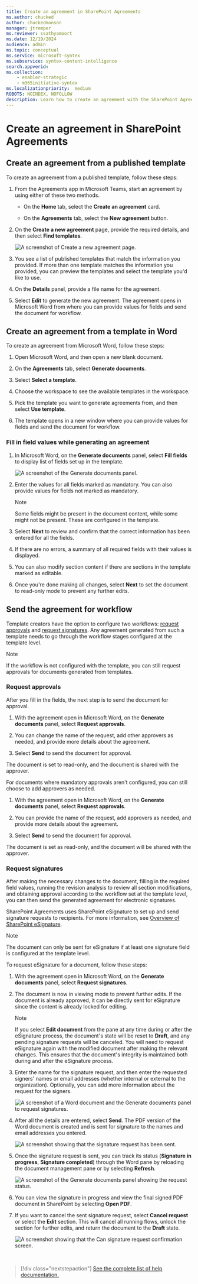 ```yaml
---
title: Create an agreement in SharePoint Agreements
ms.author: chucked
author: chuckedmonson
manager: jtremper
ms.reviewer: ssathyamoort
ms.date: 12/19/2024
audience: admin
ms.topic: conceptual
ms.service: microsoft-syntex
ms.subservice: syntex-content-intelligence
search.appverid: 
ms.collection: 
    - enabler-strategic
    - m365initiative-syntex
ms.localizationpriority:  medium
ROBOTS: NOINDEX, NOFOLLOW
description: Learn how to create an agreement with the SharePoint Agreements solution.
---
```


# Create an agreement in SharePoint Agreements

## Create an agreement from a published template

To create an agreement from a published template, follow these steps:

1. From the Agreements app in Microsoft Teams, start an agreement by using either of these two methods.

   - On the **Home** tab, select the **Create an agreement** card.

   - On the **Agreements** tab, select the **New agreement** button.

2. On the **Create a new agreement** page, provide the required details, and then select **Find templates**.

   ![A screenshot of Create a new agreement page.](../../media/content-understanding/agreements-create-agreement.png)

3. You see a list of published templates that match the information you provided. If more than one template matches the information you provided, you can preview the templates and select the template you'd like to use.

4. On the **Details** panel, provide a file name for the agreement.

5. Select **Edit** to generate the new agreement. The agreement opens in Microsoft Word from where you can provide values for fields and send the document for workflow.

## Create an agreement from a template in Word

To create an agreement from Microsoft Word, follow these steps:

1. Open Microsoft Word, and then open a new blank document.

2. On the **Agreements** tab, select **Generate documents**.

3. Select **Select a template**.

4. Choose the workspace to see the available templates in the workspace.

5. Pick the template you want to generate agreements from, and then select **Use template**.

6. The template opens in a new window where you can provide values for fields and send the document for workflow.

### Fill in field values while generating an agreement

1. In Microsoft Word, on the **Generate documents** panel, select **Fill fields** to display list of fields set up in the template.

   ![A screenshot of the Generate documents panel.](../../media/content-understanding/agreements-generate-documents.png)

2. Enter the values for all fields marked as mandatory. You can also provide values for fields not marked as mandatory.

   > [!NOTE]
   > Some fields might be present in the document content, while some might not be present. These are configured in the template.

3. Select **Next** to review and confirm that the correct information has been entered for all the fields.

4. If there are no errors, a summary of all required fields with their values is displayed.

5. You can also modify section content if there are sections in the template marked as editable.

6. Once you're done making all changes, select **Next** to set the document to read-only mode to prevent any further edits.

## Send the agreement for workflow

Template creators have the option to configure two workflows: [request approvals](#request-approvals) and [request signatures](#request-signatures). Any agreement generated from such a template needs to go through the workflow stages configured at the template level.

> [!NOTE]
> If the workflow is not configured with the template, you can still request approvals for documents generated from templates.

### Request approvals

After you fill in the fields, the next step is to send the document for approval.

1. With the agreement open in Microsoft Word, on the **Generate documents** panel, select **Request approvals**.

2. You can change the name of the request, add other approvers as needed, and provide more details about the agreement.

3. Select **Send** to send the document for approval.

The document is set to read-only, and the document is shared with the approver.

For documents where mandatory approvals aren't configured, you can still choose to add approvers as needed.

1. With the agreement open in Microsoft Word, on the **Generate documents** panel, select **Request approvals**.

2. You can provide the name of the request, add approvers as needed, and provide more details about the agreement.

3. Select **Send** to send the document for approval.

The document is set as read-only, and the document will be shared with the approver.

### Request signatures

After making the necessary changes to the document, filling in the required field values, running the revision analysis to review all section modifications, and obtaining approval according to the workflow set at the template level, you can then send the generated agreement for electronic signatures.

SharePoint Agreements uses SharePoint eSignature to set up and send signature requests to recipients. For more information, see [Overview of SharePoint eSignature](/microsoft-365/syntex/esignature-overview).

> [!NOTE]
> The document can only be sent for eSignature if at least one signature field is configured at the template level.

To request eSignature for a document, follow these steps:

1. With the agreement open in Microsoft Word, on the **Generate documents** panel, select **Request signatures**.

2. The document is now in viewing mode to prevent further edits. If the document is already approved, it can be directly sent for eSignature since the content is already locked for editing.

    > [!NOTE]
    > If you select **Edit document** from the pane at any time during or after the eSignature process, the document's state will be reset to **Draft**, and any pending signature requests will be canceled. You will need to request eSignature again with the modified document after making the relevant changes. This ensures that the document's integrity is maintained both during and after the eSignature process.

3. Enter the name for the signature request, and then enter the requested signers' names or email addresses (whether internal or external to the organization). Optionally, you can add more information about the request for the signers.

    ![A screenshot of a Word document and the Generate documents panel to request signatures.](../../media/content-understanding/agreements-generate-documents-request-signatures.png)

4. After all the details are entered, select **Send**. The PDF version of the Word document is created and is sent for signature to the names and email addresses you entered.

    ![A screenshot showing that the signature request has been sent.](../../media/content-understanding/agreements-generate-documents-signature-request-sent.png)

5. Once the signature request is sent, you can track its status (**Signature in progress**, **Signature completed**) through the Word pane by reloading the document management pane or by  selecting **Refresh**.

    ![A screenshot of the Generate documents panel showing the request status.](../../media/content-understanding/agreements-generate-documents-signature-request-status.png)

6. You can view the signature in progress and view the final signed PDF document in SharePoint by selecting **Open PDF**.

7. If you want to cancel the sent signature request, select **Cancel request** or select the **Edit** section. This will cancel all running flows, unlock the section for further edits, and return the document to the **Draft** state.

    ![A screenshot showing that the Can signature request confirmation screen.](../../media/content-understanding/agreements-generate-documents-cancel-signature-request.png)


<br>

> [!div class="nextstepaction"]
> [See the complete list of help documentation.](agreements-overview.md#help-documentation)
